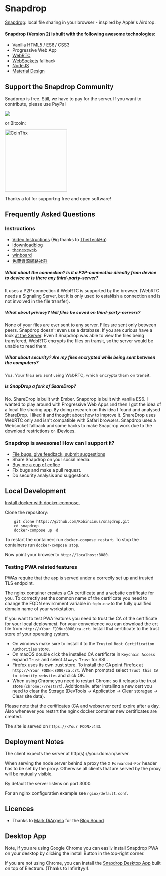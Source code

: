 # Snapdrop 

[Snapdrop](https://snapdrop.net): local file sharing in your browser - inspired by Apple's Airdrop.

#### Snapdrop (Version 2) is built with the following awesome technologies:
* Vanilla HTML5 / ES6 / CSS3  
* Progressive Web App
* [WebRTC](http://webrtc.org/)
* [WebSockets](http://www.websocket.org/) fallback
* [NodeJS](https://nodejs.org/en/)
* [Material Design](https://material.google.com/)

## Support the Snapdrop Community
Snadprop is free. Still, we have to pay for the server. If you want to contribute, please use PayPal

[<img src="https://www.paypalobjects.com/en_US/i/btn/btn_donateCC_LG.gif">](https://www.paypal.com/cgi-bin/webscr?cmd=_s-xclick&hosted_button_id=74D2NE84JHCWG&source=url)

or Bitcoin:

[<img src="https://coins.github.io/thx/logo-color-large-pill-320px.png" alt="CoinThx" width="200"/>](https://coins.github.io/thx/#1K9zQ8f4iTyhKyHWmiDKt21cYX2QSDckWB?label=Snapdrop&message=Thanks!%20Your%20contribution%20helps%20to%20keep%20Snapdrop%20free%20for%20everybody!) 

Thanks a lot for supporting free and open software!


## Frequently Asked Questions

### Instructions
* [Video Instructions](https://www.youtube.com/watch?v=4XN02GkcHUM) (Big thanks to [TheiTeckHq](https://www.youtube.com/channel/UC_DUzWMb8gZZnAbISQjmAfQ))
* [idownloadblog](http://www.idownloadblog.com/2015/12/29/snapdrop/)
* [thenextweb](http://thenextweb.com/insider/2015/12/27/snapdrop-is-a-handy-web-based-replacement-for-apples-fiddly-airdrop-file-transfer-tool/)
* [winboard](http://www.winboard.org/artikel-ratgeber/6253-dateien-vom-desktop-pc-mit-anderen-plattformen-teilen-mit-snapdrop.html)
* [免費資源網路社群](https://free.com.tw/snapdrop/)

##### What about the connection? Is it a P2P-connection directly from device to device or is there any third-party-server?
It uses a P2P connection if WebRTC is supported by the browser. (WebRTC needs a Signaling Server, but it is only used to establish a connection and is not involved in the file transfer).

##### What about privacy? Will files be saved on third-party-servers?
None of your files are ever sent to any server. Files are sent only between peers. Snapdrop doesn't even use a database. If you are curious have a look [at the Server](https://github.com/RobinLinus/snapdrop/blob/master/server/). Even if Snapdrop was able to view the files being transfered, WebRTC encrypts the files on transit, so the server would be unable to read them.

##### What about security? Are my files encrypted while being sent between the computers?
Yes. Your files are sent using WebRTC, which encrypts them on transit.

##### Is SnapDrop a fork of ShareDrop?
No. ShareDrop is built with Ember. Snapdrop is built with vanilla ES6. 
I wanted to play around with Progressive Web Apps and then I got the idea of a local file sharing app. By doing research on this idea I found and analysed ShareDrop. I liked it and thought about how to improve it.
ShareDrop uses WebRTC only and isn't compatible with Safari browsers. Snapdrop uses a Websocket fallback and some hacks to make Snapdrop work due to the download restrictions on iDevices. 


### Snapdrop is awesome! How can I support it? 
* [File bugs, give feedback, submit suggestions](https://github.com/RobinLinus/snapdrop/issues)
* Share Snapdrop on your social media.
* [Buy me a cup of coffee](https://www.paypal.com/cgi-bin/webscr?cmd=_s-xclick&hosted_button_id=74D2NE84JHCWG&source=url)
* Fix bugs and make a pull request. 
* Do security analysis and suggestions

## Local Development
[Install docker with docker-compose.](https://docs.docker.com/compose/install/)

Clone the repository:
```
    git clone https://github.com/RobinLinus/snapdrop.git
    cd snapdrop
    docker-compose up -d
```

To restart the containers run `docker-compose restart`.
To stop the containers run `docker-compose stop`.


Now point your browser to `http://localhost:8080`.

### Testing PWA related features
PWAs require that the app is served under a correctly set up and trusted TLS endpoint.

The nginx container creates a CA certificate and a website certificate for you. To correctly set the common name of the certificate you need to change the FQDN environment variable in `fqdn.env` to the fully qualified domain name of your workstation.

If you want to test PWA features you need to trust the CA of the certificate for your local deployment. For your convenience you can download the crt file from `http://<Your FQDN>:8080/ca.crt`. Install that certificate to the trust store of your operating system.
- On windows make sure to install it to the `Trusted Root Certification Authorities` store.
- On macOS double click the installed CA certificate in `Keychain Access` expand `Trust` and select `Always Trust` for SSL.
- Firefox uses its own trust store. To install the CA point Firefox at `http://<Your FQDN>:8080/ca.crt`. When prompted select `Trust this CA to identify websites` and click OK.
- When using Chrome you need to restart Chrome so it reloads the trust store (`chrome://restart`). Additionally, after installing a new cert you need to clear the Storage (DevTools -> Application -> Clear storagae -> Clear site data).

Please note that the certificates (CA and webserver cert) expire after a day.
Also whenever you restart the nginx docker container new certificates are created.

The site is served on `https://<Your FQDN>:443`.
    
## Deployment Notes
The client expects the server at http(s)://your.domain/server.

When serving the node server behind a proxy the `X-Forwarded-For` header has to be set by the proxy. Otherwise all clients that are served by the proxy will be mutually visible.

By default the server listens on port 3000.

For an nginx configuration example see `nginx/default.conf`.

## Licences
* Thanks to [Mark DiAngelo]() for the [Blop Sound](http://soundbible.com/2067-Blop.html)



## Desktop App 
Note, if you are using Google Chrome you can easily install Snapdrop PWA on your desktop by clicking the install Button in the top-right corner.

If you are not using Chrome, you can install the [Snapdrop Desktop App](https://github.com/infin1tyy/snapdrop-desktop) built on top of Electrum. (Thanks to Infin1tyy!).


